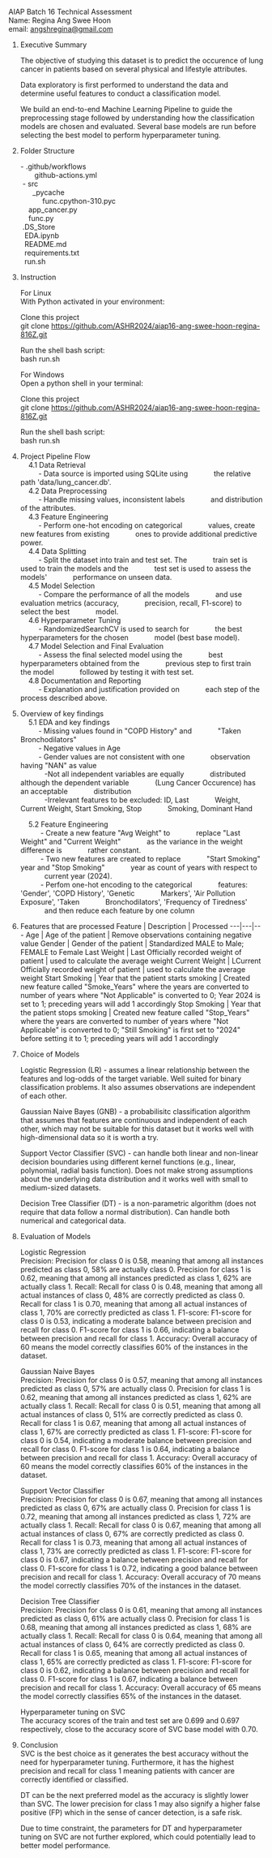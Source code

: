 AIAP Batch 16 Technical Assessment\
Name: Regina Ang Swee Hoon\
email: angshregina@gmail.com


1. Executive Summary
    
    The objective of studying this dataset is to predict the occurence of lung cancer in patients based on several physical and lifestyle attributes.

    Data exploratory is first performed to understand the data and determine useful features to conduct a classification model.

    We build an end-to-end Machine Learning Pipeline to guide the preprocessing stage followed by understanding how the classification models are chosen and evaluated. Several base models are run before selecting the best model to perform hyperparameter tuning.

2. Folder Structure
  
    \- .github/workflows\
  &nbsp;&nbsp;&nbsp;&nbsp;&nbsp;&nbsp;&nbsp;github-actions.yml\
  &nbsp;- src\
  &nbsp;&nbsp;&nbsp;&nbsp;&nbsp; _pycache\
  &nbsp;&nbsp;&nbsp;&nbsp;&nbsp;&nbsp;&nbsp;&nbsp;&nbsp;&nbsp; func.cpython-310.pyc\
&nbsp;&nbsp;&nbsp;&nbsp;app_cancer.py\
  &nbsp;&nbsp;&nbsp;&nbsp;func.py\
  &nbsp;.DS_Store\
    &nbsp;&nbsp;EDA.ipynb\
  &nbsp;&nbsp;README.md\
  &nbsp;&nbsp;requirements.txt\
  &nbsp;&nbsp;run.sh

3. Instruction

    For Linux\
    With Python activated in your environment:

    Clone this project\
    git clone https://github.com/ASHR2024/aiap16-ang-swee-hoon-regina-816Z.git

    Run the shell bash script:\
    bash run.sh

    For Windows\
    Open a python shell in your terminal:

    Clone this project\
    git clone https://github.com/ASHR2024/aiap16-ang-swee-hoon-regina-816Z.git

    Run the shell bash script:\
    bash run.sh


4. Project Pipeline Flow\
    &nbsp;&nbsp;&nbsp;&nbsp;4.1 Data Retrieval\
    &nbsp;&nbsp;&nbsp;&nbsp;&nbsp;&nbsp;&nbsp;&nbsp;&nbsp;- Data source is imported using SQLite using &nbsp;&nbsp;&nbsp;&nbsp;&nbsp;&nbsp;&nbsp;&nbsp;&nbsp;&nbsp;&nbsp;&nbsp;the relative path 'data/lung_cancer.db'.\
    &nbsp;&nbsp;&nbsp;&nbsp;4.2 Data Preprocessing\
    &nbsp;&nbsp;&nbsp;&nbsp;&nbsp;&nbsp;&nbsp;&nbsp;&nbsp;- Handle missing values, inconsistent labels &nbsp;&nbsp;&nbsp;&nbsp;&nbsp;&nbsp;&nbsp;&nbsp;&nbsp;&nbsp;&nbsp;&nbsp;and distribution of the attributes.   
    &nbsp;&nbsp;&nbsp;&nbsp;4.3 Feature Engineering\
    &nbsp;&nbsp;&nbsp;&nbsp;&nbsp;&nbsp;&nbsp;&nbsp;&nbsp;- Perform one-hot encoding on categorical &nbsp;&nbsp;&nbsp;&nbsp;&nbsp;&nbsp;&nbsp;&nbsp;&nbsp;&nbsp;&nbsp;&nbsp;values, create new features from existing &nbsp;&nbsp;&nbsp;&nbsp;&nbsp;&nbsp;&nbsp;&nbsp;&nbsp;&nbsp;&nbsp;&nbsp;ones to provide additional predictive power.\
    &nbsp;&nbsp;&nbsp;&nbsp;4.4 Data Splitting\
    &nbsp;&nbsp;&nbsp;&nbsp;&nbsp;&nbsp;&nbsp;&nbsp;&nbsp;- Split the dataset into train and test set. The &nbsp;&nbsp;&nbsp;&nbsp;&nbsp;&nbsp;&nbsp;&nbsp;&nbsp;&nbsp;&nbsp;&nbsp;train set is used to train the models and the &nbsp;&nbsp;&nbsp;&nbsp;&nbsp;&nbsp;&nbsp;&nbsp;&nbsp;&nbsp;&nbsp;&nbsp;test set is used to assess the models' &nbsp;&nbsp;&nbsp;&nbsp;&nbsp;&nbsp;&nbsp;&nbsp;&nbsp;&nbsp;&nbsp;&nbsp;performance on unseen data. \
    &nbsp;&nbsp;&nbsp;&nbsp;4.5 Model Selection\
    &nbsp;&nbsp;&nbsp;&nbsp;&nbsp;&nbsp;&nbsp;&nbsp;&nbsp;- Compare the performance of all the models &nbsp;&nbsp;&nbsp;&nbsp;&nbsp;&nbsp;&nbsp;&nbsp;&nbsp;&nbsp;&nbsp;&nbsp;and use evaluation metrics (accuracy, &nbsp;&nbsp;&nbsp;&nbsp;&nbsp;&nbsp;&nbsp;&nbsp;&nbsp;&nbsp;&nbsp;&nbsp;precision, recall, F1-score) to select the best &nbsp;&nbsp;&nbsp;&nbsp;&nbsp;&nbsp;&nbsp;&nbsp;&nbsp;&nbsp;&nbsp;&nbsp;model.\
    &nbsp;&nbsp;&nbsp;&nbsp;4.6 Hyperparameter Tuning\
    &nbsp;&nbsp;&nbsp;&nbsp;&nbsp;&nbsp;&nbsp;&nbsp;&nbsp;- RandomizedSearchCV is used to search for &nbsp;&nbsp;&nbsp;&nbsp;&nbsp;&nbsp;&nbsp;&nbsp;&nbsp;&nbsp;&nbsp;&nbsp;the best hyperparameters for the chosen &nbsp;&nbsp;&nbsp;&nbsp;&nbsp;&nbsp;&nbsp;&nbsp;&nbsp;&nbsp;&nbsp;&nbsp;model (best base model).\
    &nbsp;&nbsp;&nbsp;&nbsp;4.7 Model Selection and Final Evaluation\
    &nbsp;&nbsp;&nbsp;&nbsp;&nbsp;&nbsp;&nbsp;&nbsp;&nbsp;- Assess the final selected model using the &nbsp;&nbsp;&nbsp;&nbsp;&nbsp;&nbsp;&nbsp;&nbsp;&nbsp;&nbsp;&nbsp;&nbsp;best hyperparameters obtained from the &nbsp;&nbsp;&nbsp;&nbsp;&nbsp;&nbsp;&nbsp;&nbsp;&nbsp;&nbsp;&nbsp;&nbsp;previous step to first train the model &nbsp;&nbsp;&nbsp;&nbsp;&nbsp;&nbsp;&nbsp;&nbsp;&nbsp;&nbsp;&nbsp;&nbsp;followed by testing it with test set.\
    &nbsp;&nbsp;&nbsp;&nbsp;4.8 Documentation and Reporting\
    &nbsp;&nbsp;&nbsp;&nbsp;&nbsp;&nbsp;&nbsp;&nbsp;&nbsp;- Explanation and justification provided on &nbsp;&nbsp;&nbsp;&nbsp;&nbsp;&nbsp;&nbsp;&nbsp;&nbsp;&nbsp;&nbsp;&nbsp;each step of the process described above.


5. Overview of key findings\
    &nbsp;&nbsp;&nbsp;&nbsp;5.1 EDA and key findings\
    &nbsp;&nbsp;&nbsp;&nbsp;&nbsp;&nbsp;&nbsp;&nbsp;&nbsp;- Missing values found in "COPD History" and &nbsp;&nbsp;&nbsp;&nbsp;&nbsp;&nbsp;&nbsp;&nbsp;&nbsp;&nbsp;&nbsp;&nbsp;"Taken Bronchodilators"\
    &nbsp;&nbsp;&nbsp;&nbsp;&nbsp;&nbsp;&nbsp;&nbsp;&nbsp;- Negative values in Age\
    &nbsp;&nbsp;&nbsp;&nbsp;&nbsp;&nbsp;&nbsp;&nbsp;&nbsp;- Gender values are not consistent with one &nbsp;&nbsp;&nbsp;&nbsp;&nbsp;&nbsp;&nbsp;&nbsp;&nbsp;&nbsp;&nbsp;&nbsp;observation having "NAN" as value\
    &nbsp;&nbsp;&nbsp;&nbsp;&nbsp;&nbsp;&nbsp;&nbsp;&nbsp;&nbsp;&nbsp;&nbsp;-Not all independent variables are equally &nbsp;&nbsp;&nbsp;&nbsp;&nbsp;&nbsp;&nbsp;&nbsp;&nbsp;&nbsp;&nbsp;&nbsp;distributed although the dependent variable &nbsp;&nbsp;&nbsp;&nbsp;&nbsp;&nbsp;&nbsp;&nbsp;&nbsp;&nbsp;&nbsp;&nbsp;(Lung Cancer Occurence) has an acceptable &nbsp;&nbsp;&nbsp;&nbsp;&nbsp;&nbsp;&nbsp;&nbsp;&nbsp;&nbsp;&nbsp;&nbsp;distribution\
    &nbsp;&nbsp;&nbsp;&nbsp;&nbsp;&nbsp;&nbsp;&nbsp;&nbsp;&nbsp;&nbsp;&nbsp;-Irrelevant features to be excluded: ID, Last &nbsp;&nbsp;&nbsp;&nbsp;&nbsp;&nbsp;&nbsp;&nbsp;&nbsp;&nbsp;&nbsp;&nbsp;Weight, Current Weight, Start Smoking, Stop &nbsp;&nbsp;&nbsp;&nbsp;&nbsp;&nbsp;&nbsp;&nbsp;&nbsp;&nbsp;&nbsp;&nbsp;Smoking, Dominant Hand

    &nbsp;&nbsp;&nbsp;&nbsp;5.2 Feature Engineering\
    &nbsp;&nbsp;&nbsp;&nbsp;&nbsp;&nbsp;&nbsp;&nbsp;&nbsp;&nbsp;- Create a new feature "Avg Weight" to &nbsp;&nbsp;&nbsp;&nbsp;&nbsp;&nbsp;&nbsp;&nbsp;&nbsp;&nbsp;&nbsp;&nbsp;replace "Last Weight" and "Current Weight" &nbsp;&nbsp;&nbsp;&nbsp;&nbsp;&nbsp;&nbsp;&nbsp;&nbsp;&nbsp;&nbsp;&nbsp;as the variance in the weight difference is &nbsp;&nbsp;&nbsp;&nbsp;&nbsp;&nbsp;&nbsp;&nbsp;&nbsp;&nbsp;&nbsp;&nbsp;rather constant.\
    &nbsp;&nbsp;&nbsp;&nbsp;&nbsp;&nbsp;&nbsp;&nbsp;&nbsp;&nbsp;- Two new features are created to replace &nbsp;&nbsp;&nbsp;&nbsp;&nbsp;&nbsp;&nbsp;&nbsp;&nbsp;&nbsp;&nbsp;&nbsp;"Start Smoking" year and "Stop Smoking" &nbsp;&nbsp;&nbsp;&nbsp;&nbsp;&nbsp;&nbsp;&nbsp;&nbsp;&nbsp;&nbsp;&nbsp;year as count of years with respect to &nbsp;&nbsp;&nbsp;&nbsp;&nbsp;&nbsp;&nbsp;&nbsp;&nbsp;&nbsp;&nbsp;&nbsp;current year (2024).\
    &nbsp;&nbsp;&nbsp;&nbsp;&nbsp;&nbsp;&nbsp;&nbsp;&nbsp;&nbsp;- Perfom one-hot encoding to the categorical &nbsp;&nbsp;&nbsp;&nbsp;&nbsp;&nbsp;&nbsp;&nbsp;&nbsp;&nbsp;&nbsp;&nbsp;features: 'Gender', 'COPD History', 'Genetic &nbsp;&nbsp;&nbsp;&nbsp;&nbsp;&nbsp;&nbsp;&nbsp;&nbsp;&nbsp;&nbsp;&nbsp;Markers', 'Air Pollution Exposure', 'Taken &nbsp;&nbsp;&nbsp;&nbsp;&nbsp;&nbsp;&nbsp;&nbsp;&nbsp;&nbsp;&nbsp;&nbsp;Bronchodilators', 'Frequency of Tiredness' &nbsp;&nbsp;&nbsp;&nbsp;&nbsp;&nbsp;&nbsp;&nbsp;&nbsp;&nbsp;&nbsp;&nbsp;and then reduce each feature by one column

6. Features that are processed
    Feature | Description | Processed
    ---|---|---
    Age | Age of the patient | Remove observations containing negative value
    Gender | Gender of the patient | Standardized MALE to Male; FEMALE to Female
    Last Weight | Last Officially recorded weight of patient | used to calculate the average weight
    Current Weight | LCurrent Officially recorded weight of patient | used to calculate the average weight
    Start Smoking | Year that the patient starts smoking | Created new feature called "Smoke_Years" where the years are converted to number of years where "Not Applicable" is converted to 0; Year 2024 is set to 1; preceding years will add 1 accordingly
    Stop Smoking | Year that the patient stops smoking | Created new feature called "Stop_Years" where the years are converted to number of years where "Not Applicable" is converted to 0; "Still Smoking" is first set to "2024" before setting it to 1; preceding years will add 1 accordingly
  
7. Choice of Models

    Logistic Regression (LR) - assumes a linear relationship between the features and log-odds of the target variable. Well suited for binary classification problems. It also assumes observations are independent of each other.

    Gaussian Naive Bayes (GNB) -  a probabilisitc classification algorithm that assumes that features are continuous and independent of each other, which may not be suitable for this dataset but it works well with high-dimensional data so it is worth a try.

    Support Vector Classifier (SVC) - can handle both linear and non-linear decision boundaries using different kernel functions (e.g., linear, polynomial, radial basis function). Does not make strong assumptions about the underlying data distribution and it works well with small to medium-sized datasets.

    Decision Tree Classifier (DT) - is a non-parametric algorithm (does not require that data follow a normal distribution). Can handle both numerical and categorical data.

8. Evaluation of Models

    Logistic Regression \
Precision: Precision for class 0 is 0.58, meaning that among all instances predicted as class 0, 58% are actually class 0.
Precision for class 1 is 0.62, meaning that among all instances predicted as class 1, 62% are actually class 1.
Recall: Recall for class 0 is 0.48, meaning that among all actual instances of class 0, 48% are correctly predicted as class 0.
Recall for class 1 is 0.70, meaning that among all actual instances of class 1, 70% are correctly predicted as class 1.
F1-score: F1-score for class 0 is 0.53, indicating a moderate balance between precision and recall for class 0.
F1-score for class 1 is 0.66, indicating a balance between precision and recall for class 1.
Accuracy: Overall accuracy of 60 means the model correctly classifies 60% of the instances in the dataset.

    Gaussian Naive Bayes\
Precision: Precision for class 0 is 0.57, meaning that among all instances predicted as class 0, 57% are actually class 0.
Precision for class 1 is 0.62, meaning that among all instances predicted as class 1, 62% are actually class 1.
Recall: Recall for class 0 is 0.51, meaning that among all actual instances of class 0, 51% are correctly predicted as class 0.
Recall for class 1 is 0.67, meaning that among all actual instances of class 1, 67% are correctly predicted as class 1.
F1-score: F1-score for class 0 is 0.54, indicating a moderate balance between precision and recall for class 0.
F1-score for class 1 is 0.64, indicating a balance between precision and recall for class 1.
Accuracy: Overall accuracy of 60 means the model correctly classifies 60% of the instances in the dataset.

    Support Vector Classifier\
Precision: Precision for class 0 is 0.67, meaning that among all instances predicted as class 0, 67% are actually class 0.
Precision for class 1 is 0.72, meaning that among all instances predicted as class 1, 72% are actually class 1.
Recall: Recall for class 0 is 0.67, meaning that among all actual instances of class 0, 67% are correctly predicted as class 0.
Recall for class 1 is 0.73, meaning that among all actual instances of class 1, 73% are correctly predicted as class 1.
F1-score: F1-score for class 0 is 0.67, indicating a balance between precision and recall for class 0.
F1-score for class 1 is 0.72, indicating a good balance between precision and recall for class 1.
Accuracy: Overall accuracy of 70 means the model correctly classifies 70% of the instances in the dataset.

    Decision Tree Classifier\
Precision: Precision for class 0 is 0.61, meaning that among all instances predicted as class 0, 61% are actually class 0.
Precision for class 1 is 0.68, meaning that among all instances predicted as class 1, 68% are actually class 1.
Recall: Recall for class 0 is 0.64, meaning that among all actual instances of class 0, 64% are correctly predicted as class 0.
Recall for class 1 is 0.65, meaning that among all actual instances of class 1, 65% are correctly predicted as class 1.
F1-score: F1-score for class 0 is 0.62, indicating a balance between precision and recall for class 0.
F1-score for class 1 is 0.67, indicating a balance between precision and recall for class 1.
Accuracy: Overall accuracy of 65 means the model correctly classifies 65% of the instances in the dataset.

    Hyperparameter tuning on SVC\
The accuracy scores of the train and test set are 0.699 and 0.697 respectively, close to the accuracy score of SVC base model with 0.70.

9. Conclusion\
SVC is the best choice as it generates the best accuracy without the need for hyperparameter tuning. Furthermore, it has the highest precision and recall for class 1 meaning patients with cancer are correctly identified or classified.

    DT can be the next preferred model as the accuracy is slightly lower than SVC. The lower precision for class 1 may also signify a higher false positive (FP) which in the sense of cancer detection, is a safe risk.

    Due to time constraint, the parameters for DT and hyperparameter tuning on SVC are not further explored, which could potentially lead to better model performance.